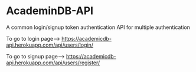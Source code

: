 # AcademinDB-API
A common login/signup token authentication API for multiple authentication

To go to login page--> https://academicdb-api.herokuapp.com/api/users/login/

To go to signup page--> https://academicdb-api.herokuapp.com/api/users/register/
